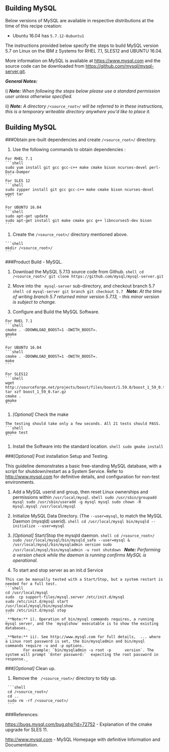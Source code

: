 ## Building MySQL

Below versions of MySQL are available in respective distributions at the time of this recipe creation:

*    Ubuntu 16.04 has `5.7.12-0ubuntu1`

The instructions provided below specify the steps to build MySQL version 5.7 on Linux on the IBM z Systems for RHEL 7.1, SLES12 and UBUNTU 16.04.

More information on MySQL is available at https://www.mysql.com and the source code can be downloaded from https://github.com/mysql/mysql-server.git.

_**General Notes:**_

i) _**Note:** When following the steps below please use a standard permission user unless otherwise specified._

ii) _**Note:** A directory `/<source_root>/` will be referred to in these instructions, this is a temporary writeable directory anywhere you'd like to place it._

## Building MySQL

###Obtain pre-built dependencies and create `/<source_root>/` directory.

   1. Use the following commands to obtain dependencies :

    For RHEL 7.1
    ```shell
    sudo yum install git gcc gcc-c++ make cmake bison ncurses-devel perl-Data-Dumper
    ```
    For SLES 12
    ```shell
    sudo zypper install git gcc gcc-c++ make cmake bison ncurses-devel wget tar
    ```

	For UBUNTU 16.04
    ```shell
	sudo apt-get update
    sudo apt-get install git make cmake gcc g++ libncurses5-dev bison
    ```
	
   1. Create the `/<source_root>/` directory mentioned above.

    ```shell
    mkdir /<source_root>/
    ```
   
###Product Build - MySQL.

   1. Download the MySQL 5.7.13 source code from Github.
    ```shell
    cd /<source_root>/
    git clone https://github.com/mysql/mysql-server.git
    ```

   1. Move into the ` mysql-server` sub-directory, and checkout branch 5.7
    ```shell
    cd mysql-server
    git branch
    git checkout 5.7
    ```
    _**Note:** At the time of writing branch 5.7 returned minor version 5.7.13, - this minor version is subject to change._


   1. Configure and Build the MySQL Software.
   
	For RHEL 7.1
	```shell
    cmake . -DDOWNLOAD_BOOST=1 -DWITH_BOOST=.
    gmake
    ```
	
	For UBUNTU 16.04
	```shell
    cmake . -DDOWNLOAD_BOOST=1 -DWITH_BOOST=.
    make
    ```
	
	For SLES12
	```shell
	wget http://sourceforge.net/projects/boost/files/boost/1.59.0/boost_1_59_0.tar.gz 
	tar xzf boost_1_59_0.tar.gz 
	cmake .
	gmake
    ```

   1. _[Optional]_ Check the make

    The testing should take only a few seconds. All 21 tests should PASS.
    ```shell
    gmake test
    ```

   1. Install the Software into the standard location.
    ```shell
    sudo gmake install
    ```

###_[Optional]_ Post installation Setup and Testing.

   This guideline demonstrates a basic free-standing MySQL database, with a script for shutdown/restart as a System Service.
   Refer to http://www.mysql.com for definitive details, and configuration for non-test environments.

   1. Add a MySQL userid and group, then reset Linux ownerships and permissions within `/usr/local/mysql`.
    ```shell
    sudo /usr/sbin/groupadd mysql
    sudo /usr/sbin/useradd -g mysql mysql
    sudo chown -R mysql.mysql /usr/local/mysql
    ```

   1. Initialize MySQL Data Directory.  (The `--user=mysql`, to match the MySQL Daemon (mysqld) userid).
    ```shell
    cd /usr/local/mysql
    bin/mysqld --initialize --user=mysql
    ```

   1. _[Optional]_ Start/Stop the mysqld daemon.
    ```shell
    cd /<source_root>/
    sudo /usr/local/mysql/bin/mysqld_safe --user=mysql &
    /usr/local/mysql/bin/mysqladmin version
    sudo /usr/local/mysql/bin/mysqladmin -u root shutdown
    ```
     _**Note:** Performing a version check while the daemon is running confirms MySQL is operational._

   1. To start and stop server as an init.d Service

    This can be manually tested with a Start/Stop, but a system restart is needed for a full test.
    ```shell
    cd /usr/local/mysql
    sudo  cp support-files/mysql.server /etc/init.d/mysql
    sudo /etc/init.d/mysql start
    /usr/local/mysql/bin/mysqlshow
    sudo /etc/init.d/mysql stop
    ```
    _**Note:** i). Operation of bin/mysql commands requires, a running mysql server, and the `mysqlshow` executable is to show the existing databases._

    _**Note:** ii). See http://www.mysql.com for full details,  ... where a Linux root password is set, the bin/mysqladmin and bin/mysql commands require -u and -p options.
            For example: `bin/mysqladmin -u root -p      version`. The system will prompt `Enter password:`  expecting the root password in response._

###_[Optional]_ Clean up.

   1. Remove the ` /<source_root>/` directory to tidy up.

     ```shell
     cd /<source_root>/
     cd ..
     sudo rm -rf /<source_root>/
     ```

###References:

https://bugs.mysql.com/bug.php?id=72752 - Explanation of the cmake upgrade for SLES 11.

http://www.mysql.com - MySQL Homepage with definitive Information and Documentation.
